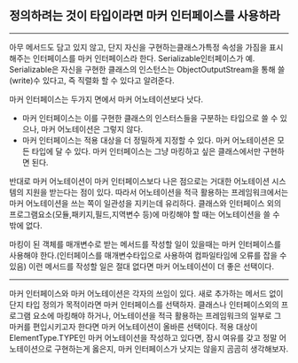 ## 정의하려는 것이 타입이라면 마커 인터페이스를 사용하라

---

아무 메서드도 담고 있지 않고, 단지 자신을 구현하는클래스가특정 속성을 가짐을 표시해주는 인터페이스를 마커 인터페이스라 한다. Serializable인터페이스가 예. Serializable은 자신을 구현한 클래스의 인스턴스는 ObjectOutputStream을 통해 쓸(write)수 있다고, 즉 직렬화 할 수 있다고 알려준다.

마커 인터페이스는 두가지 면에서 마커 어노테이션보다 낫다.

-   마커 인터페이스는 이를 구현한 클래스의 인스터스들을 구분하는 타입으로 쓸 수 있으나, 마커 어노테이션은 그렇지 않다.
-   마커 인터페이스는 적용 대상을 더 정밀하게 지정할 수 있다. 마커 어노테이션은 모든 타입에 달 수 있다. 마커 인터페이스는 그냥 마킹하고 싶은 클래스에서만 구현하면 된다.

반대로 마커 어노테이션이 마커 인터페이스보다 나은 점으로는 거대한 어노테이션 시스템의 지원을 받는다는 점이 있다. 따라서 어노테이션을 적극 활용하는 프레임워크에서는 마커 어노테이션을 쓰는 쪽이 일관성을 지키는데 유리하다. 클래스와 인터페이스 외의 프로그램요소(모듈,패키지,필드,지역변수 등)에 마킹해야 할 때는 어노테이션을 쓸 수 밖에 없다.

마킹이 된 객체를 매개변수로 받는 메서드를 작성할 일이 있을때는 마커 인터페이스를 사용해야 한다.(인터페이스를 매개변수타입으로 사용하여 컴파일타임에 오류를 잡을 수 있음) 이런 메서드를 작성할 일은 절대 없다면 마커 어노테이션이 더 좋은 선택이다.

---

마커 인터페이스와 마커 어노테이션은 각자의 쓰임이 있다. 새로 추가하는 메서드 없이 단지 타입 정의가 목적이라면 마커 인터페이스를 선택하자. 클래스나 인터페이스외의 프로그램 요소에 마킹해야 하거나, 어노테이션을 적극 활용하는 프레임워크의 일부로 그 마커를 편입시키고자 한다면 마커 어노테이션이 올바른 선택이다. 적용 대상이 ElementType.TYPE인 마커 어노테이션을 작성하고 있다면, 잠시 여유를 갖고 정말 어노테이션으로 구현하는게 옳은지, 마커 인터페이스가 낫지는 않을지 곰곰히 생각해보자.
